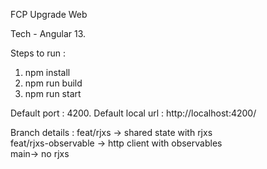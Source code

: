 FCP Upgrade Web

Tech - Angular 13.

Steps to run :
1) npm install
2) npm run build
3) npm run start

Default port : 4200.
Default local url  : http://localhost:4200/

Branch details :
feat/rjxs -> shared state with rjxs   
feat/rjxs-observable -> http client with observables   
main-> no rjxs
